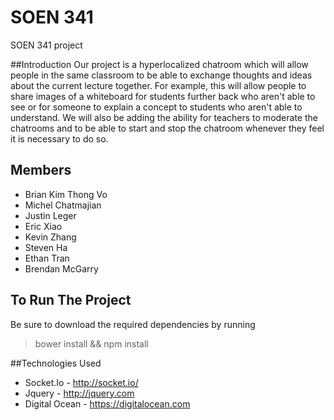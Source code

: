 # SOEN 341
SOEN 341 project

##Introduction
Our project is a hyperlocalized chatroom which will allow people in the same classroom to 
be able to exchange thoughts and ideas about the current lecture together. For example, this
 will allow people to share images of a whiteboard for students further back who aren't able to 
 see or for someone to explain a concept to students who aren't able to understand. We will also 
 be adding the ability for teachers to moderate the chatrooms and to be able to 
start and stop the chatroom whenever they feel it is necessary to do so.


## Members
* Brian Kim Thong Vo
* Michel Chatmajian
* Justin Leger
* Eric Xiao
* Kevin Zhang
* Steven Ha
* Ethan Tran
* Brendan McGarry

## To Run The Project 
Be sure to download the required dependencies by running 
> bower install && npm install

##Technologies Used
* Socket.Io - http://socket.io/
* Jquery - http://jquery.com
* Digital Ocean - https://digitalocean.com